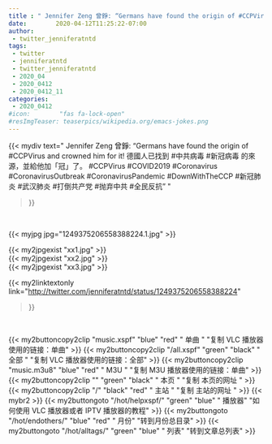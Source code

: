 ```yaml
---
title : " Jennifer Zeng 曾錚: “Germans have found the origin of #CCPVirus and crowned him for it! 德國人已找到 #中共病毒 #新冠病毒 的來源，並給他加「冠」了。&#10;#CCPVirus #COVID2019 #Coronavirus #CoronavirusOutbreak #CoronavirusPandemic &#10;#DownWithTheCCP&#10; #新冠肺炎 #武汉肺炎 #打倒共产党 #抛弃中共 #全民反抗”  "
date:        2020-04-12T11:25:22-07:00
author:
 - twitter_jenniferatntd
tags:
 - twitter
 - jenniferatntd
 - twitter_jenniferatntd
 - 2020_04
 - 2020_0412
 - 2020_0412_11
categories:
 - 2020_0412
#icon:        "fas fa-lock-open"
#resImgTeaser: teaserpics/wikipedia.org/emacs-jokes.png
---
```


{{< mydiv text=" Jennifer Zeng 曾錚: “Germans have found the origin of #CCPVirus and crowned him for it! 德國人已找到 #中共病毒 #新冠病毒 的來源，並給他加「冠」了。&#10;#CCPVirus #COVID2019 #Coronavirus #CoronavirusOutbreak #CoronavirusPandemic &#10;#DownWithTheCCP&#10; #新冠肺炎 #武汉肺炎 #打倒共产党 #抛弃中共 #全民反抗”  "
>}}
<br>


 {{< myjpg jpg="1249375206558388224.1.jpg" >}}<br> 

{{< my2jpgexist "xx1.jpg" >}}<br>
{{< my2jpgexist "xx2.jpg" >}}<br>
{{< my2jpgexist "xx3.jpg" >}}<br>


{{< my2linktextonly link="http://twitter.com/jenniferatntd/status/1249375206558388224"
>}}


<br>

{{< my2buttoncopy2clip "music.xspf"        "blue"   "red"    " 单曲 "  "复制 VLC 播放器使用的链接：单曲" >}} {{< my2buttoncopy2clip "/all.xspf"         "green"  "black"  " 全部 "  "复制 VLC 播放器使用的链接：全部" >}} {{< my2buttoncopy2clip "music.m3u8"        "blue"   "red"    " M3U  "    "复制 M3U 播放器使用的链接：单曲" >}} {{< my2buttoncopy2clip ""                  "green"  "black"  " 本页 "    "复制 本页的网址 " >}} {{< my2buttoncopy2clip "/"                 "black"  "red"    " 主站 "    "复制 主站的网址 " >}} {{< mybr2 >}} {{< my2buttongoto      "/hot/helpxspf/"    "green"  "blue"   " 播放器" "如何使用 VLC 播放器或者 IPTV 播放器的教程" >}} {{< my2buttongoto      "/hot/endothers/"   "blue"   "red"    " 月份"   "转到月份总目录" >}} {{< my2buttongoto      "/hot/alltags/"     "green"  "blue"   " 列表"   "转到文章总列表" >}} 
